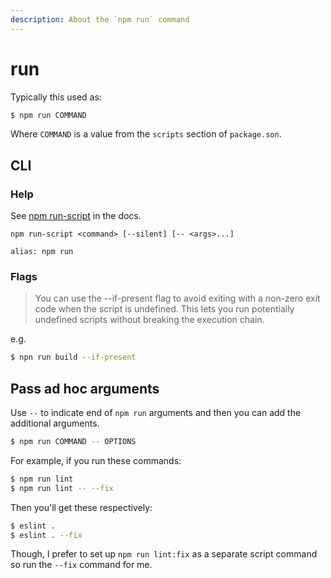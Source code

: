 ```yaml
---
description: About the `npm run` command
---
```

# run


Typically this used as:

```sh
$ npm run COMMAND
```

Where `COMMAND` is a value from the `scripts` section of `package.son`.


## CLI

### Help

See [npm run-script](https://docs.npmjs.com/cli/run-script) in the docs.

```
npm run-script <command> [--silent] [-- <args>...]

alias: npm run
```

### Flags

> You can use the --if-present flag to avoid exiting with a non-zero exit code when the script is undefined. This lets you run potentially undefined scripts without breaking the execution chain.

e.g.

```sh
$ npn run build --if-present
```


## Pass ad hoc arguments

Use `--` to indicate end of `npm run` arguments and then you can add the additional arguments.

```sh
$ npm run COMMAND -- OPTIONS
```

For example, if you run these commands:

```sh
$ npm run lint
$ npm run lint -- --fix
```

Then you'll get these respectively:

```sh
$ eslint .
$ eslint . --fix
```

Though, I prefer to set up `npm run lint:fix` as a separate script command so run the `--fix` command for me.
